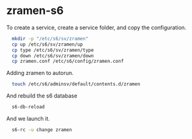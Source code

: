 # zramen-s6
To create a service, create a service folder, and copy the configuration.

```sh
  mkdir -p "/etc/s6/sv/zramen"
  cp up /etc/s6/sv/zramen/up
  cp type /etc/s6/sv/zramen/type
  cp down /etc/s6/sv/zramen/down
  cp zramen.conf /etc/s6/config/zramen.conf
```
Adding zramen to autorun.
```sh
  touch /etc/s6/adminsv/default/contents.d/zramen
```
And rebuild the s6 database
```sh
  s6-db-reload
```
And we launch it.
```sh
  s6-rc -u change zramen
```
